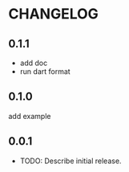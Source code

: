 # CHANGELOG

## 0.1.1

- add doc
- run dart format

## 0.1.0

add example

## 0.0.1

- TODO: Describe initial release.
